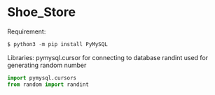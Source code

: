 # Shoe_Store

Requirement:
``` python
$ python3 -m pip install PyMySQL
```

Libraries:
pymysql.cursor for connecting to database
randint used for generating random number
```python
import pymysql.cursors
from random import randint
```

